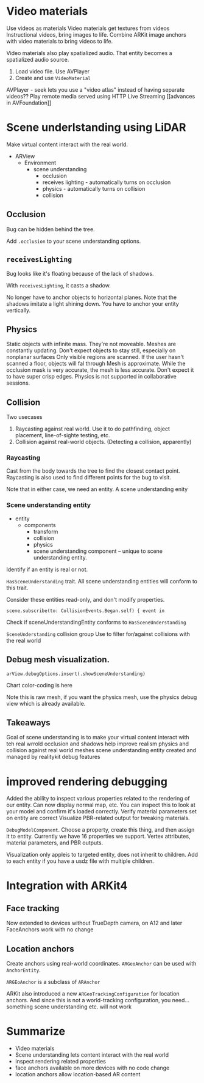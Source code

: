 # Video materials
Use videos as materials
Video materials get textures from videos
Instructional videos, bring images to life.
Combine ARKit image anchors with video materials to bring videos to life.

Video materials also play spatialized audio.  That entity becomes a spatialized audio source.  

1.  Load video file.  Use AVPlayer
2.  Create and use `VideoMaterial`

AVPlayer - seek lets you use a "video atlas" instead of having separate videos??
Play remote media served using HTTP Live Streaming
[[advances in AVFoundation]]

# Scene underlstanding using LiDAR
Make virtual content interact with the real world.  

* ARView
  * Environment
	  * scene understanding
		  * occlusion
		  * receives lighting - automatically turns on occlusion
		  * physics - automatically turns on collision
		  * collision

## Occlusion
Bug can be hidden behind the tree.  

Add `.occlusion` to your scene understanding options.

## `receivesLighting`

Bug looks like it's floating because of the lack of shadows.

With `receivesLighting`, it casts a shadow.

No longer have to anchor objects to horizontal planes.  Note that the shadows imitate a light shining down.  You have to anchor your entity vertically.

## Physics

Static objects with infinite mass.  They're not moveable.
Meshes are constantly updating.  Don't expect objects to stay still, especially on nonplanar surfaces
Only visible regions are scanned.  If the user hasn't scanned a floor, objects will fal through
Mesh is approximate.  While the occlusion mask is very accurate, the mesh is less accurate.  Don't expect it to have super crisp edges.
Physics is not supported in collaborative sessions.

## Collision
Two usecases
1.  Raycasting against real world.  Use it to do pathfinding, object placement, line-of-sighte testing, etc.
2.  Collision against real-world objects.  (Detecting a collision, apparently)

### Raycasting

Cast from the body towards the tree to find the closest contact point.  Raycasting is also used to find different points for the bug to visit.

Note that in either case, we need an entity.  A scene understanding enity

### Scene understanding entity

* entity
	* components
		* transform
		* collision
		* physics
		* scene understanding component – unique to scene understanding entity.

Identify if an entity is real or not.

`HasSceneUnderstanding` trait.  All scene understanding entities will conform to this trait.

Consider these entities read-only, and don't modify properties.

`scene.subscribe(to: CollisionEvents.Began.self) { event in `

Check if sceneUnderstandingEntity conforms to `HasSceneUnderstanding`

`SceneUnderstanding` collision group
Use to filter for/against collisions with the real world

## Debug mesh visualization.

`arView.debugOptions.insert(.showSceneUnderstanding)`

Chart color-coding is here

Note this is raw mesh, if you want the physics mesh, use the physics debug view which is already available.

## Takeaways
Goal of scene understanding is to make your virtual content interact with teh real wrrold
occlusion and shadows help improve realism
physics and collision against real world meshes
scene understanding entity created and managed by realitykit
debug features


# improved rendering debugging

Added the ability to inspect various properties related to the rendering of our entity.
Can now display normal map, etc.  You can inspect this to look at your model and confirm it's loaded correctly.
Verify material parameters set on entity are correct
Visualize PBR-related output for tweaking materials.

`DebugModelComponent`.  Choose a property, create this thing, and then assign it to entity.  Currently we have 16 properties we support.  Vertex attributes, material parameters, and PBR outputs.

Visualization only appleis to targeted entity, does not inherit to children.  Add to each entity if you have a usdz file with multiple children.

# Integration with ARKit4

## Face tracking

Now extended to devices without TrueDepth camera, on A12 and later
FaceAnchors work with no change


## Location anchors

Create anchors using real-world coordinates.  `ARGeoAnchor` can be used with `AnchorEntity`.

`ARGEoAnchor` is a subclass of `ARAnchor`

ARKit also introduced a new `ARGeoTrackingConfiguration` for location anchors.  And since this is not a world-tracking configuration, you need... something
scene understanding etc. will not work

# Summarize
* Video materials
* Scene understanding lets content interact with the real world
* inspect rendering related properties
* face anchors available on more devices with no code change
* location anchors allow location-based AR content

